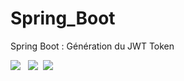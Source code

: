 # Spring_Boot
Spring Boot : Génération du JWT Token
<br>
<div>
  <img src="https://img.icons8.com/color/48/000000/spring-logo.png"/> &nbsp;
  <img src="https://img.icons8.com/nolan/48/json.png"/>&nbsp;
  <img src="https://img.icons8.com/color/48/000000/mysql-logo.png"/>&nbsp;
  <br>
  <br>
